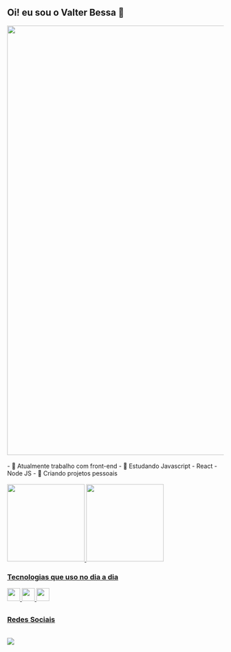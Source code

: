 ## Oi! eu sou o Valter Bessa 👋


<div align-"center">
<img src="https://user-images.githubusercontent.com/97978789/165171439-7b98cc47-3575-4583-aec1-2f9717a67457.png" width="1000px">
</div> <br>

<div align-"center">
- 🔭 Atualmente trabalho com front-end
- 🤔 Estudando Javascript - React - Node JS
- 🔔 Criando projetos pessoais
</div>
<div> <br>
<a href="https://github.com/DomBessa/DomBessa">
  <img height="180em" src="https://github-readme-stats.vercel.app/api?username=dombessa&show_icons=true&theme=dark&include_all_commits=true&count_private=true"/.>
  <img height="180em" src="https://github-readme-stats.vercel.app/api/top-langs/?username=dombessa&layout=compact&langs_count=16&theme=dark"/.>
</div>
  
  <h3>Tecnologias que uso no dia a dia</h3>
  <div style="display: inline_block">
  <img height="30em" src="https://img.shields.io/badge/HTML5-E34F26?style=for-the-badge&logo=html5&logoColor=white">
 <img height="30em" src="https://img.shields.io/badge/CSS3-1572B6?style=for-the-badge&logo=css3&logoColor=white">
 <img height="30em" src="https://img.shields.io/badge/JavaScript-F7DF1E?style=for-the-badge&logo=javascript&logoColor=black">
    
  
##
<h3>Redes Sociais</h3>
<br><a href= "https://www.linkedin.com/in/valter-bessa-2713ba22a/" target="_blank"><img src="https://img.shields.io/badge/LinkedIn-0077B5?style=for-the-badge&logo=linkedin&logoColor=white" target="_blank" ></a>
